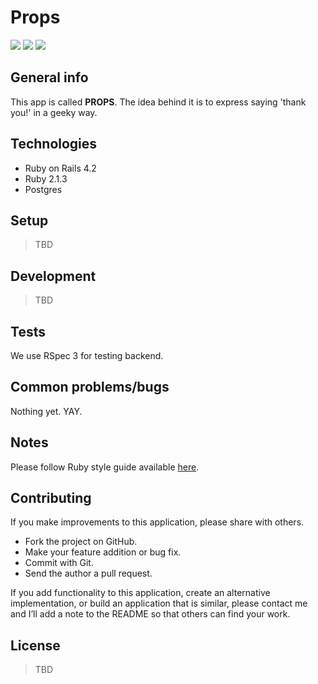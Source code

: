 # Props
[![](http://img.shields.io/codeclimate/coverage/github/netguru/props.svg?style=flat-square)](https://codeclimate.com/github/netguru/props)
[![](http://img.shields.io/gemnasium/netguru/props.svg?style=flat-square)](https://gemnasium.com/netguru/props)
[![](http://img.shields.io/codeclimate/coverage/github/netguru/props.svg?style=flat-square)](https://codeclimate.com/github/netguru/props)

## General info

This app is called **PROPS**. The idea behind it is to express saying 'thank you!'
in a geeky way.

## Technologies

* Ruby on Rails 4.2
* Ruby 2.1.3
* Postgres

## Setup

> TBD

## Development

> TBD

## Tests

We use RSpec 3 for testing backend.

## Common problems/bugs

Nothing yet. YAY.

## Notes

Please follow Ruby style guide available [here](https://github.com/bbatsov/ruby-style-guide).

## Contributing

If you make improvements to this application, please share with others.

* Fork the project on GitHub.
* Make your feature addition or bug fix.
* Commit with Git.
* Send the author a pull request.

If you add functionality to this application, create an alternative
implementation, or build an application that is similar, please contact
me and I’ll add a note to the README so that others can find your work.

## License

> TBD
